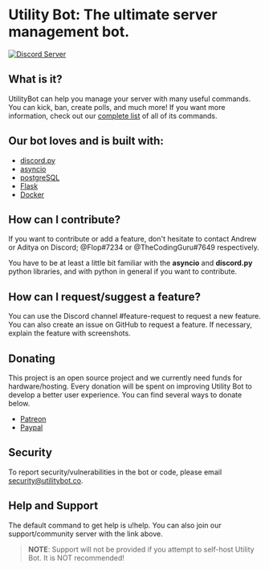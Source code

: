 # Utility Bot: The ultimate server management bot.

[![Discord Server](https://discord.com/api/guilds/336642139381301249/embed.png)](https://discordbots.org/bot/742196911523627068)




## What is it?
UtilityBot can help you manage your server with many useful commands. You can kick, ban, create polls, and much more! If you want more information, check out our [complete list](utilitybot.co/commands) of all of its commands.

## Our bot loves and is built with:

- [discord.py](https://github.com/Rapptz/discord.py)
- [asyncio](https://github.com/python/asyncio/tree/master)
- [postgreSQL](https://www.postgresql.org/)
- [Flask](https://github.com/pallets/flask)
- [Docker](https://www.docker.com/)

## How can I contribute?

If you want to contribute or add a feature, don't hesitate to contact Andrew or Aditya on Discord; @Flop#7234 or @TheCodingGuru#7649 respectively. 

You have to be at least a little bit familiar with the **asyncio** and **discord.py** python libraries, 
and with python in general if you want to contribute.

## How can I request/suggest a feature?
You can use the Discord channel #feature-request to request a new feature.
You can also create an issue on GitHub to request a feature. If necessary, explain the feature with screenshots.

## Donating
This project is an open source project and we currently need funds for hardware/hosting. Every donation will be spent on improving Utility Bot to develop a better user experience.
You can find several ways to donate below.

 - [Patreon](https://www.patreon.com)
- [Paypal](https://www.paypal.com)

## Security 
To report security/vulnerabilities in the bot or code, please email security@utilitybot.co.


## Help and Support
The default command to get help is u!help. 
You can also join our support/community server with the link above.

> **NOTE**: Support will not be provided if you attempt to self-host Utility Bot. It is NOT recommended!


  
